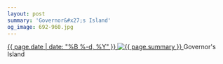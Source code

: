 ```yaml
---
layout: post
summary: 'Governor&#x27;s Island'
og_image: 692-960.jpg
---
```


<p>
 <time>
  <a href="/692">
   {{ page.date | date: "%B %-d, %Y" }}
  </a>
 </time>
 <a href="/692">
  <img alt="{{ page.summary }}" sizes="(min-width: 700px) 50vw, calc(100vw - 2rem)" src="{{ site.assets_url }}/692-480.jpg" srcset="{{ site.assets_url }}/692-240.jpg 240w, {{ site.assets_url }}/692-480.jpg 480w, {{ site.assets_url }}/692-720.jpg 720w, {{ site.assets_url }}/692-960.jpg 960w"/>
 </a>
 <span>
  Governor's Island
 </span>
</p>
